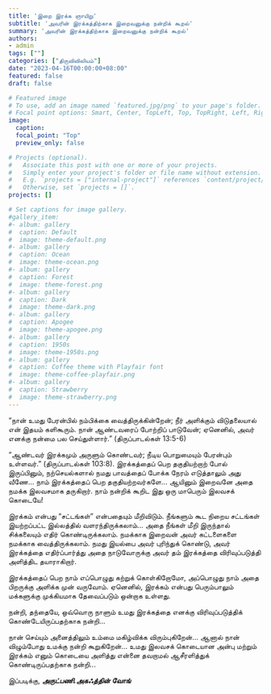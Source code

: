 ```yaml
---
title: 'இறை இரக்க ஞாயிறு'
subtitle: 'அவரின் இரக்கத்திற்காக இறைவனுக்கு நன்றிக் கூறல்'
summary: 'அவரின் இரக்கத்திற்காக இறைவனுக்கு நன்றிக் கூறல்'
authors:
- admin
tags: [""]
categories: ["திருவிவிலியம்"]
date: "2023-04-16T00:00:00+08:00"
featured: false
draft: false

# Featured image
# To use, add an image named `featured.jpg/png` to your page's folder.
# Focal point options: Smart, Center, TopLeft, Top, TopRight, Left, Right, BottomLeft, Bottom, BottomRight
image:
  caption:
  focal_point: "Top"
  preview_only: false

# Projects (optional).
#   Associate this post with one or more of your projects.
#   Simply enter your project's folder or file name without extension.
#   E.g. `projects = ["internal-project"]` references `content/project/deep-learning/index.md`.
#   Otherwise, set `projects = []`.
projects: []

# Set captions for image gallery.
#gallery_item:
#- album: gallery
#  caption: Default
#  image: theme-default.png
#- album: gallery
#  caption: Ocean
#  image: theme-ocean.png
#- album: gallery
#  caption: Forest
#  image: theme-forest.png
#- album: gallery
#  caption: Dark
#  image: theme-dark.png
#- album: gallery
#  caption: Apogee
#  image: theme-apogee.png
#- album: gallery
#  caption: 1950s
#  image: theme-1950s.png
#- album: gallery
#  caption: Coffee theme with Playfair font
#  image: theme-coffee-playfair.png
#- album: gallery
#  caption: Strawberry
#  image: theme-strawberry.png
---
```

“நான் உமது பேரன்பில் நம்பிக்கை வைத்திருக்கின்றேன்; 
நீர் அளிக்கும் விடுதலையால் என் இதயம் களிகூரும்.
நான் ஆண்டவரைப் போற்றிப் பாடுவேன்; 
ஏனெனில், அவர் எனக்கு நன்மை பல செய்துள்ளார்.” (திருப்பாடல்கள் 13:5-6)

“ஆண்டவர் இரக்கமும் அருளும் கொண்டவர்; நீடிய பொறுமையும் பேரன்பும் உள்ளவர்.” (திருப்பாடல்கள் 103:8). இரக்கத்தைப் பெற தகுதியற்றாற் போல் இருப்பினும், நற்செயல்களால் நமது பாவத்தைப் போக்க நேரம் எடுத்தாலும் அது வீணே... நாம் இரக்கத்தைப் பெற தகுதியற்றவர்களே... ஆயினும் இறைவனே அதை நமக்க இலவசமாக தருகிறார். நாம் நன்றிக் கூறிட இது ஒரு மாபெரும் இலவசக் கொடையே!

இரக்கம் என்பது “சட்டங்கள்” என்பதையும் மீறிவிடும். நீங்களும் கூட நிறைய சட்டங்கள் இயற்றப்பட்ட இல்லத்தில் வளரந்திருக்கலாம்... அதை நீங்கள் மீறி இருந்தால் சிக்கலையும் எதிர் கொண்டிருக்கலாம். நமக்காக இறைவன் அவர் கட்டளைகளை நமக்காக வைத்திருக்கலாம். நமது இயல்பை அவர் புரிந்துக் கொண்டு, அவர் இரக்கத்தை எதிர்ப்பார்த்து அதை நாடுவோருக்கு அவர் தம் இரக்கத்தை விரிவுப்படுத்தி அளித்திட தயாராகிறார். 

இரக்கத்தைப் பெற நாம் எப்பொழுது கற்றுக் கொள்கிறோமோ, அப்பொழுது நாம் அதை பிறருக்கு அளிக்க முன் வருவோம். ஏனெனில், இரக்கம் என்பது பெரும்பாலும் மக்களுக்கு முக்கியமாக தேவைப்படும் ஒன்றாக உள்ளது. 

நன்றி, தந்தையே, ஒவ்வொரு நாளும் உமது இரக்கத்தை எனக்கு விரிவுப்படுத்திக் கொண்டேயிருப்பதற்காக நன்றி...

நான் செய்யும் அனைத்திலும் உம்மை மகிழ்விக்க விரும்புகிறேன்... ஆனால் நான் விழும்போது உமக்கு நன்றி கூறுகிறேன்... உமது இலவசக் கொடையான அன்பு மற்றும் இரக்கம் எனும் கொடையை அளித்து என்னை தவறாமல் ஆசீரளித்துக் கொண்டிருப்பதற்காக நன்றி... 


இப்படிக்கு,
___அருட்பணி.அகஃத்தின் வோங்___
